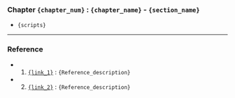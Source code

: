 
### Chapter `{chapter_num}` : `{chapter_name}` - `{section_name}`

- `{scripts}`

---

### Reference

- 1. [`{link_1}`]() : `{Reference_description}`
- 2. [`{link_2}`]() : `{Reference_description}`